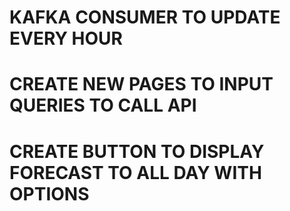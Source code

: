 # KAFKA CONSUMER TO UPDATE EVERY HOUR
# CREATE NEW PAGES TO INPUT QUERIES TO CALL API
# CREATE BUTTON TO DISPLAY FORECAST TO ALL DAY WITH OPTIONS 
